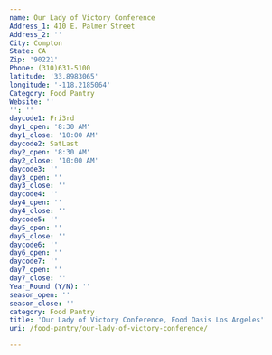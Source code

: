 ```yaml
---
name: Our Lady of Victory Conference
Address_1: 410 E. Palmer Street
Address_2: ''
City: Compton
State: CA
Zip: '90221'
Phone: (310)631-5100
latitude: '33.8983065'
longitude: '-118.2185064'
Category: Food Pantry
Website: ''
'': ''
daycode1: Fri3rd
day1_open: '8:30 AM'
day1_close: '10:00 AM'
daycode2: SatLast
day2_open: '8:30 AM'
day2_close: '10:00 AM'
daycode3: ''
day3_open: ''
day3_close: ''
daycode4: ''
day4_open: ''
day4_close: ''
daycode5: ''
day5_open: ''
day5_close: ''
daycode6: ''
day6_open: ''
daycode7: ''
day7_open: ''
day7_close: ''
Year_Round (Y/N): ''
season_open: ''
season_close: ''
category: Food Pantry
title: 'Our Lady of Victory Conference, Food Oasis Los Angeles'
uri: /food-pantry/our-lady-of-victory-conference/

---
```

